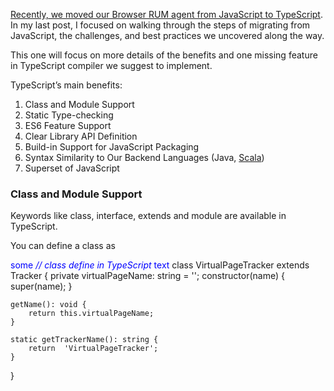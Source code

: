 [Recently, we moved our Browser RUM agent from JavaScript to TypeScript](https://blog.appdynamics.com/devops/8-steps-migrating-javascript-typescript/). In my last post, I focused on walking through the steps of migrating from JavaScript, the challenges, and best practices we uncovered along the way.

This one will focus on more details of the benefits and one missing feature in TypeScript compiler we suggest to implement.

TypeScript’s main benefits:

1. Class and Module Support
2. Static Type-checking
3. ES6 Feature Support
4. Clear Library API Definition
5. Build-in Support for JavaScript Packaging
6. Syntax Similarity to Our Backend Languages (Java, [Scala](http://www.slideshare.net/razvanc/quick-typescript-vs-scala-sample))
7. Superset of JavaScript

### Class and Module Support

Keywords like class, interface, extends and module are available in TypeScript.

You can define a class as

<span style="color:blue">some *// class define in TypeScript* text</span>
class VirtualPageTracker extends Tracker {
    private virtualPageName: string = '';
    constructor(name) {
        super(name);
    }

    getName(): void {
        return this.virtualPageName;
    }

    static getTrackerName(): string {
        return  'VirtualPageTracker';
    }
}
